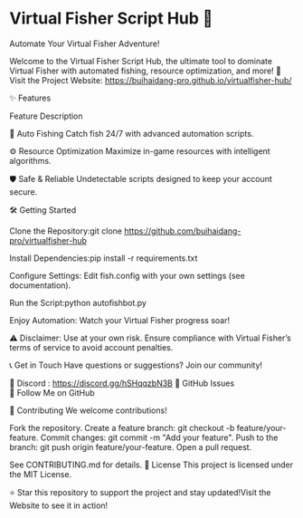 # Virtual Fisher Script Hub 🎣

Automate Your Virtual Fisher Adventure!

Welcome to the Virtual Fisher Script Hub, the ultimate tool to dominate Virtual Fisher with automated fishing, resource optimization, and more! 🚀
Visit the Project Website: https://buihaidang-pro.github.io/virtualfisher-hub/

✨ Features


Feature
Description



🎣 Auto Fishing
Catch fish 24/7 with advanced automation scripts.


⚙️ Resource Optimization
Maximize in-game resources with intelligent algorithms.


🛡️ Safe & Reliable
Undetectable scripts designed to keep your account secure.


🛠️ Getting Started

Clone the Repository:git clone https://github.com/buihaidang-pro/virtualfisher-hub


Install Dependencies:pip install -r requirements.txt


Configure Settings:
Edit fish.config with your own settings (see documentation).


Run the Script:python autofishbot.py


Enjoy Automation:
Watch your Virtual Fisher progress soar!




⚠️ Disclaimer: Use at your own risk. Ensure compliance with Virtual Fisher’s terms of service to avoid account penalties.

📞 Get in Touch
Have questions or suggestions? Join our community!  

📢 Discord : https://discord.gg/hSHqqzbN3B 
🐛 GitHub Issues  
👤 Follow Me on GitHub

🤝 Contributing
We welcome contributions!  

Fork the repository.
Create a feature branch: git checkout -b feature/your-feature.
Commit changes: git commit -m "Add your feature".
Push to the branch: git push origin feature/your-feature.
Open a pull request.

See CONTRIBUTING.md for details.
📜 License
This project is licensed under the MIT License.

⭐ Star this repository to support the project and stay updated!Visit the Website to see it in action!
